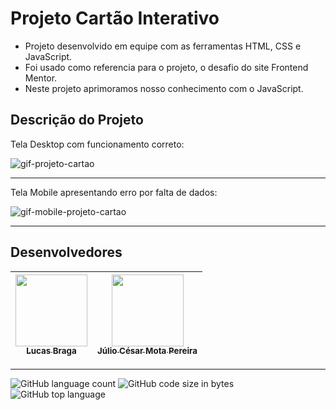 # Projeto Cartão Interativo
- Projeto desenvolvido em equipe com as ferramentas HTML, CSS e JavaScript. 
- Foi usado como referencia para o projeto, o desafio do site Frontend Mentor.
- Neste projeto aprimoramos nosso conhecimento com o JavaScript.

## Descrição do Projeto
Tela Desktop com funcionamento correto:

![gif-projeto-cartao](https://user-images.githubusercontent.com/113993228/203546484-e27f2d58-e4f2-4a40-855d-7f298fe4a0bf.gif) <hr>


Tela Mobile apresentando erro por falta de dados:

![gif-mobile-projeto-cartao](https://user-images.githubusercontent.com/113993228/203546830-36727f3f-30c4-4887-820e-3e6594419cf6.gif) <hr>


## Desenvolvedores


| [<img src="https://user-images.githubusercontent.com/113993228/203552743-336b3685-d0cb-43d1-825d-b28fbedc9032.png" width=115><br><sub>Lucas Braga</sub>](https://github.com/LucasCBraga) | [<img src="https://user-images.githubusercontent.com/113993228/203552999-14070fe9-78aa-42b3-b591-9155885cbb64.png" width=115><br><sub>Júlio César Mota Pereira</sub>](https://github.com/juliocesarmotapereira)
| :---: | :---: |

<hr>

![GitHub language count](https://img.shields.io/github/languages/count/juliocesarmotapereira/projeto-cartao-interativo?style=for-the-badge)
![GitHub code size in bytes](https://img.shields.io/github/languages/code-size/juliocesarmotapereira/projeto-cartao-interativo?style=for-the-badge)
![GitHub top language](https://img.shields.io/github/languages/top/juliocesarmotapereira/projeto-cartao-interativo?style=for-the-badge)


